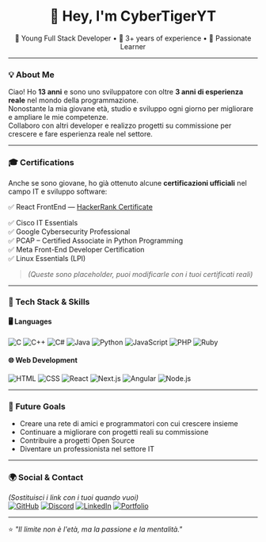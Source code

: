 <h1 align="center">👋 Hey, I'm CyberTigerYT</h1>
<p align="center">
  🚀 Young Full Stack Developer • 💼 3+ years of experience • 🎯 Passionate Learner
</p>

---

### 💡 About Me
Ciao! Ho **13 anni** e sono uno sviluppatore con oltre **3 anni di esperienza reale** nel mondo della programmazione.  
Nonostante la mia giovane età, studio e sviluppo ogni giorno per migliorare e ampliare le mie competenze.  
Collaboro con altri developer e realizzo progetti su commissione per crescere e fare esperienza reale nel settore.

---

### 🎓 Certifications
Anche se sono giovane, ho già ottenuto alcune **certificazioni ufficiali** nel campo IT e sviluppo software:

✅ React FrontEnd — [HackerRank Certificate](https://www.hackerrank.com/certificates/e9146c0388af)

✅ Cisco IT Essentials  
✅ Google Cybersecurity Professional  
✅ PCAP – Certified Associate in Python Programming  
✅ Meta Front-End Developer Certification  
✅ Linux Essentials (LPI)  

> *(Queste sono placeholder, puoi modificarle con i tuoi certificati reali)*

---

### 🔧 Tech Stack & Skills

#### 🖥️ Languages
![C](https://img.shields.io/badge/C-00599C?logo=c&logoColor=white)
![C++](https://img.shields.io/badge/C++-00599C?logo=cplusplus&logoColor=white)
![C#](https://img.shields.io/badge/C%23-239120?logo=csharp&logoColor=white)
![Java](https://img.shields.io/badge/Java-007396?logo=java&logoColor=white)
![Python](https://img.shields.io/badge/Python-3776AB?logo=python&logoColor=white)
![JavaScript](https://img.shields.io/badge/JavaScript-F7DF1E?logo=javascript&logoColor=black)
![PHP](https://img.shields.io/badge/PHP-777BB4?logo=php&logoColor=white)
![Ruby](https://img.shields.io/badge/Ruby-CC342D?logo=ruby&logoColor=white)

#### 🌐 Web Development
![HTML](https://img.shields.io/badge/HTML-E34F26?logo=html5&logoColor=white)
![CSS](https://img.shields.io/badge/CSS-1572B6?logo=css3&logoColor=white)
![React](https://img.shields.io/badge/React-20232A?logo=react&logoColor=61DAFB)
![Next.js](https://img.shields.io/badge/Next.js-000000?logo=nextdotjs&logoColor=white)
![Angular](https://img.shields.io/badge/Angular-DD0031?logo=angular&logoColor=white)
![Node.js](https://img.shields.io/badge/Node.js-43853D?logo=node-dot-js&logoColor=white)

---

### 🎯 Future Goals
- Creare una rete di amici e programmatori con cui crescere insieme
- Continuare a migliorare con progetti reali su commissione
- Contribuire a progetti Open Source
- Diventare un professionista nel settore IT

---

### 🌍 Social & Contact
*(Sostituisci i link con i tuoi quando vuoi)*  
[![GitHub](https://img.shields.io/badge/GitHub-000?logo=github&logoColor=white)](https://github.com/)
[![Discord](https://img.shields.io/badge/Discord-5865F2?logo=discord&logoColor=white)](#)
[![LinkedIn](https://img.shields.io/badge/LinkedIn-0A66C2?logo=linkedin&logoColor=white)](#)
[![Portfolio](https://img.shields.io/badge/Portfolio-000000?logo=vercel&logoColor=white)](#)

---

⭐ *"Il limite non è l'età, ma la passione e la mentalità."*
